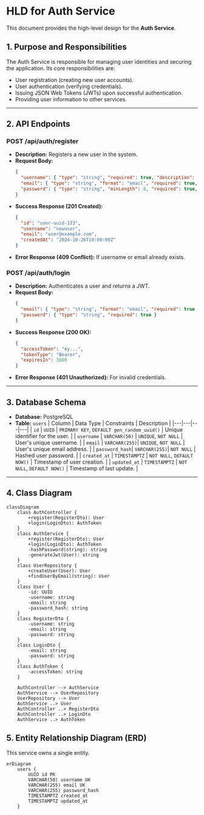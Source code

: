 # HLD for Auth Service

This document provides the high-level design for the **Auth Service**.

## 1. Purpose and Responsibilities

The Auth Service is responsible for managing user identities and securing the application. Its core responsibilities are:
-   User registration (creating new user accounts).
-   User authentication (verifying credentials).
-   Issuing JSON Web Tokens (JWTs) upon successful authentication.
-   Providing user information to other services.

---

## 2. API Endpoints

### POST /api/auth/register

*   **Description:** Registers a new user in the system.
*   **Request Body:**
    ```json
    {
      "username": { "type": "string", "required": true, "description": "User's chosen username" },
      "email": { "type": "string", "format": "email", "required": true, "description": "User's email address" },
      "password": { "type": "string", "minLength": 8, "required": true, "description": "User's password" }
    }
    ```
*   **Success Response (201 Created):**
    ```json
    {
      "id": "user-uuid-123",
      "username": "newuser",
      "email": "user@example.com",
      "createdAt": "2024-10-26T10:00:00Z"
    }
    ```
*   **Error Response (409 Conflict):** If username or email already exists.

### POST /api/auth/login

*   **Description:** Authenticates a user and returns a JWT.
*   **Request Body:**
    ```json
    {
      "email": { "type": "string", "format": "email", "required": true },
      "password": { "type": "string", "required": true }
    }
    ```
*   **Success Response (200 OK):**
    ```json
    {
      "accessToken": "ey...",
      "tokenType": "Bearer",
      "expiresIn": 3600
    }
    ```
*   **Error Response (401 Unauthorized):** For invalid credentials.

---

## 3. Database Schema

*   **Database:** PostgreSQL
*   **Table:** `users`
    | Column | Data Type | Constraints | Description |
    |---|---|---|---|
    | `id` | `UUID` | `PRIMARY KEY`, `DEFAULT gen_random_uuid()` | Unique identifier for the user. |
    | `username` | `VARCHAR(50)` | `UNIQUE`, `NOT NULL` | User's unique username. |
    | `email` | `VARCHAR(255)`| `UNIQUE`, `NOT NULL` | User's unique email address. |
    | `password_hash`| `VARCHAR(255)`| `NOT NULL` | Hashed user password. |
    | `created_at` | `TIMESTAMPTZ` | `NOT NULL`, `DEFAULT NOW()` | Timestamp of user creation. |
    | `updated_at` | `TIMESTAMPTZ` | `NOT NULL`, `DEFAULT NOW()` | Timestamp of last update. |

---

## 4. Class Diagram

```mermaid
classDiagram
    class AuthController {
        +register(RegisterDto): User
        +login(LoginDto): AuthToken
    }
    class AuthService {
        +register(RegisterDto): User
        +login(LoginDto): AuthToken
        -hashPassword(string): string
        -generateJwt(User): string
    }
    class UserRepository {
        +createUser(User): User
        +findUserByEmail(string): User
    }
    class User {
        -id: UUID
        -username: string
        -email: string
        -password_hash: string
    }
    class RegisterDto {
        -username: string
        -email: string
        -password: string
    }
    class LoginDto {
        -email: string
        -password: string
    }
    class AuthToken {
        -accessToken: string
    }

    AuthController --> AuthService
    AuthService --> UserRepository
    UserRepository --> User
    AuthService ..> User
    AuthController ..> RegisterDto
    AuthController ..> LoginDto
    AuthService ..> AuthToken
```

## 5. Entity Relationship Diagram (ERD)

This service owns a single entity.

```mermaid
erDiagram
    users {
        UUID id PK
        VARCHAR(50) username UK
        VARCHAR(255) email UK
        VARCHAR(255) password_hash
        TIMESTAMPTZ created_at
        TIMESTAMPTZ updated_at
    }
```
